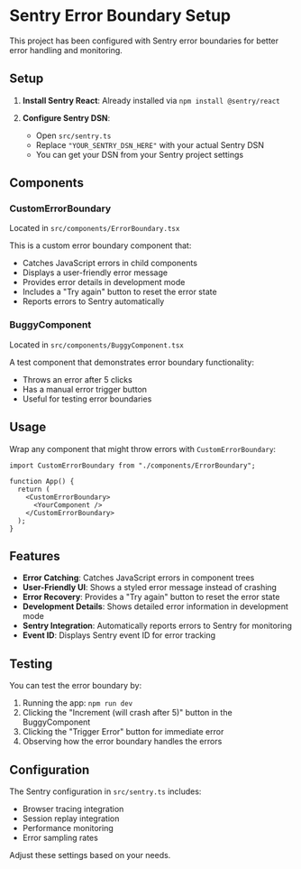 # Sentry Error Boundary Setup

This project has been configured with Sentry error boundaries for better error handling and monitoring.

## Setup

1. **Install Sentry React**: Already installed via `npm install @sentry/react`

2. **Configure Sentry DSN**:
   - Open `src/sentry.ts`
   - Replace `"YOUR_SENTRY_DSN_HERE"` with your actual Sentry DSN
   - You can get your DSN from your Sentry project settings

## Components

### CustomErrorBoundary

Located in `src/components/ErrorBoundary.tsx`

This is a custom error boundary component that:

- Catches JavaScript errors in child components
- Displays a user-friendly error message
- Provides error details in development mode
- Includes a "Try again" button to reset the error state
- Reports errors to Sentry automatically

### BuggyComponent

Located in `src/components/BuggyComponent.tsx`

A test component that demonstrates error boundary functionality:

- Throws an error after 5 clicks
- Has a manual error trigger button
- Useful for testing error boundaries

## Usage

Wrap any component that might throw errors with `CustomErrorBoundary`:

```tsx
import CustomErrorBoundary from "./components/ErrorBoundary";

function App() {
  return (
    <CustomErrorBoundary>
      <YourComponent />
    </CustomErrorBoundary>
  );
}
```

## Features

- **Error Catching**: Catches JavaScript errors in component trees
- **User-Friendly UI**: Shows a styled error message instead of crashing
- **Error Recovery**: Provides a "Try again" button to reset the error state
- **Development Details**: Shows detailed error information in development mode
- **Sentry Integration**: Automatically reports errors to Sentry for monitoring
- **Event ID**: Displays Sentry event ID for error tracking

## Testing

You can test the error boundary by:

1. Running the app: `npm run dev`
2. Clicking the "Increment (will crash after 5)" button in the BuggyComponent
3. Clicking the "Trigger Error" button for immediate error
4. Observing how the error boundary handles the errors

## Configuration

The Sentry configuration in `src/sentry.ts` includes:

- Browser tracing integration
- Session replay integration
- Performance monitoring
- Error sampling rates

Adjust these settings based on your needs.
